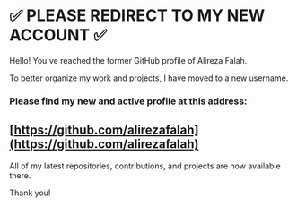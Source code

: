 # ✅ PLEASE REDIRECT TO MY NEW ACCOUNT ✅

Hello! You've reached the former GitHub profile of Alireza Falah.

To better organize my work and projects, I have moved to a new username.

### **Please find my new and active profile at this address:**

## **[https://github.com/alirezafalah](https://github.com/alirezafalah)**

All of my latest repositories, contributions, and projects are now available there. 

Thank you!
